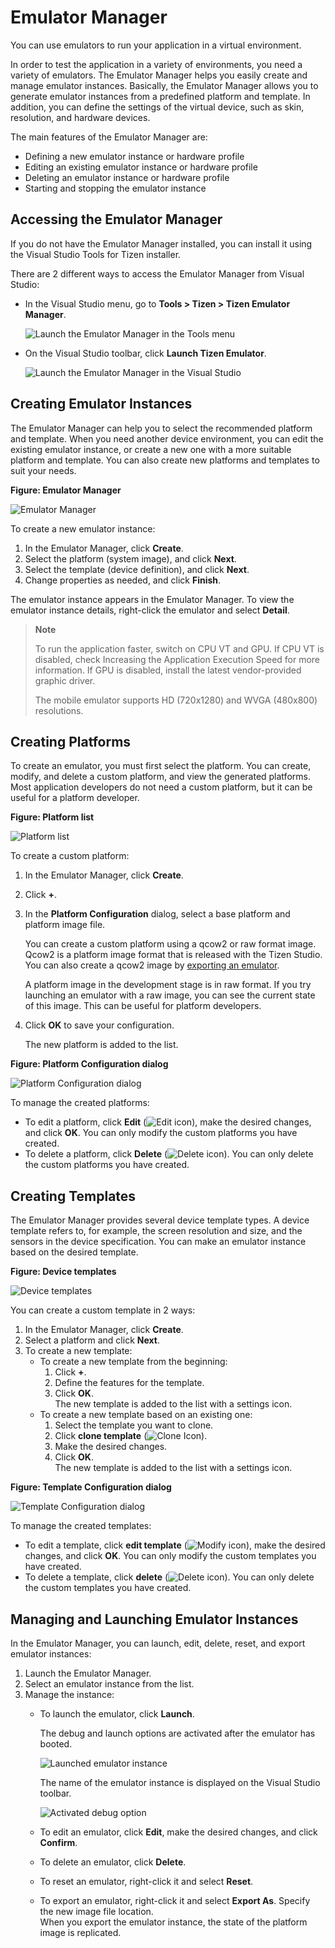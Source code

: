 # Emulator Manager

You can use emulators to run your application in a virtual environment.

In order to test the application in a variety of environments, you need a variety of emulators. The Emulator Manager helps you easily create and manage emulator instances. Basically, the Emulator Manager allows you to generate emulator instances from a predefined platform and template. In addition, you can define the settings of the virtual device, such as skin, resolution, and hardware devices.

The main features of the Emulator Manager are:

- Defining a new emulator instance or hardware profile
- Editing an existing emulator instance or hardware profile
- Deleting an emulator instance or hardware profile
- Starting and stopping the emulator instance


## Accessing the Emulator Manager

If you do not have the Emulator Manager installed, you can install it using the Visual Studio Tools for Tizen installer.

There are 2 different ways to access the Emulator Manager from Visual Studio:

- In the Visual Studio menu, go to **Tools &gt; Tizen &gt; Tizen Emulator Manager**.

   ![Launch the Emulator Manager in the Tools menu](media/em-vstoolbar1.png)

- On the Visual Studio toolbar, click **Launch Tizen Emulator**.

   ![Launch the Emulator Manager in the Visual Studio](media/em-vstoolbar2.png)


## Creating Emulator Instances

The Emulator Manager can help you to select the recommended platform and template. When you need another device environment, you can edit the existing emulator instance, or create a new one with a more suitable platform and template. You can also create new platforms and templates to suit your needs.

**Figure: Emulator Manager**

![Emulator Manager](media/em-vs1.png)

To create a new emulator instance:

1. In the Emulator Manager, click **Create**.
2. Select the platform (system image), and click **Next**.
3. Select the template (device definition), and click **Next**.
4. Change properties as needed, and click **Finish**.

The emulator instance appears in the Emulator Manager. To view the emulator instance details, right-click the emulator and select **Detail**.

> **Note**
>
> To run the application faster, switch on CPU VT and GPU. If CPU VT is disabled, check Increasing the Application Execution Speed for more information. If GPU is disabled, install the latest vendor-provided graphic driver.
>
> The mobile emulator supports HD (720x1280) and WVGA (480x800) resolutions.


## Creating Platforms

To create an emulator, you must first select the platform. You can create, modify, and delete a custom platform, and view the generated platforms. Most application developers do not need a custom platform, but it can be useful for a platform developer.

**Figure: Platform list**

![Platform list](media/em-vs3.png)

To create a custom platform:

1. In the Emulator Manager, click **Create**.
2. Click **+**.
3. In the **Platform Configuration** dialog, select a base platform and platform image file.

   You can create a custom platform using a qcow2 or raw format image. Qcow2 is a platform image format that is released with the Tizen Studio. You can also create a qcow2 image by [exporting an emulator](#managing-and-launching-emulator-instances).

   A platform image in the development stage is in raw format. If you try launching an emulator with a raw image, you can see the current state of this image. This can be useful for platform developers.

4. Click **OK** to save your configuration.

   The new platform is added to the list.

**Figure: Platform Configuration dialog**

![Platform Configuration dialog](media/em-vs4.png)

To manage the created platforms:

- To edit a platform, click **Edit** (![Edit icon](media/em-modify.png)), make the desired changes, and click **OK**. You can only modify the custom platforms you have created.
- To delete a platform, click **Delete** (![Delete icon](media/em-delete.png)). You can only delete the custom platforms you have created.

## Creating Templates

The Emulator Manager provides several device template types. A device template refers to, for example, the screen resolution and size, and the sensors in the device specification. You can make an emulator instance based on the desired template.

**Figure: Device templates**

![Device templates](media/em-device-template.png)

You can create a custom template in 2 ways:

1. In the Emulator Manager, click **Create**.
2. Select a platform and click **Next**.
3. To create a new template:
   - To create a new template from the beginning:
     1. Click **+**.
     2. Define the features for the template.
     3. Click **OK**.  
     The new template is added to the list with a settings icon.
   - To create a new template based on an existing one:
     1. Select the template you want to clone.
     2. Click **clone template** (![Clone Icon](media/em-clone-icon.png)).
     3. Make the desired changes.
     4. Click **OK**.  
     The new template is added to the list with a settings icon.


**Figure: Template Configuration dialog**

![Template Configuration dialog](media/em-template-config.png)

To manage the created templates:

- To edit a template, click **edit template** (![Modify icon](media/em-modify.png)), make the desired changes, and click **OK**. You can only modify the custom templates you have created.
- To delete a template, click **delete** (![Delete icon](media/em-delete.png)). You can only delete the custom templates you have created.

## Managing and Launching Emulator Instances

In the Emulator Manager, you can launch, edit, delete, reset, and export emulator instances:

1. Launch the Emulator Manager.
2. Select an emulator instance from the list.
3. Manage the instance:
   - To launch the emulator, click **Launch**.

     The debug and launch options are activated after the emulator has booted.

	 ![Launched emulator instance](media/em-launched.png)

	 The name of the emulator instance is displayed on the Visual Studio toolbar.

     ![Activated debug option](media/em-activated-debug.png)

   - To edit an emulator, click **Edit**, make the desired changes, and click **Confirm**.
   - To delete an emulator, click **Delete**.
   - To reset an emulator, right-click it and select **Reset**.
   - To export an emulator, right-click it and select **Export As**. Specify the new image file location.  
   When you export the emulator instance, the state of the platform image is replicated.
